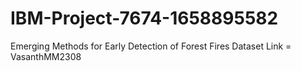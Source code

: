 # IBM-Project-7674-1658895582
Emerging Methods for Early Detection of Forest Fires
Dataset Link = VasanthMM2308
